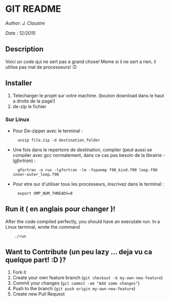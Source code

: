 GIT README 
===============
*Author: J. Claustre*

*Date  : 12/2015*

Description
-----------

Voici un code qui ne sert pas a grand chose!
Meme si il ne sert a rien, il utilise pas mal de processeurs! :D

Installer
-----------

1. Telecharger le projet sur votre machine. (bouton download dans le
   haut a droite de la page!)
2. de-zip le fichier

### Sur Linux
* Pour De-zipper avec le terminal :

		unzip file.zip -d destination_folder

* Une fois dans le repertoire de destination, compiler (peut aussi se
  compiler avec *gcc* normalement, dans ce cas pas besoin de la
  librairie *-lgfortran*) :

		gfortran -o run -lgfortran -lm -fopenmp f90_kind.f90 loop.f90 inner-outer_loop.f90

* Pour etre sur d'utiliser tous les processeurs, inscrivez dans le terminal :

		export OMP_NUM_THREADS=8

Run it ( en anglais pour changer )!
-----------


After the code compiled perfectly, you should have an executale
*run*. In a Linux terminal, wrote the command

        ./run

Want to Contribute (un peu lazy ... deja vu ca quelque part! :D )?
--------------------

1. Fork it
2. Create your own feature branch (`git checkout -b my-own-new-feature`)
3. Commit your changes (`git commit -am "Add some changes"`)
4. Push to the branch (`git push origin my-own-new-feature`)
5. Create new Pull Request
